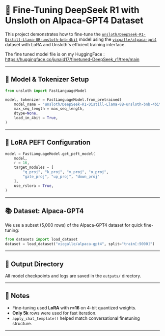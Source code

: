 
# 🧠 Fine-Tuning DeepSeek R1 with Unsloth on Alpaca-GPT4 Dataset

This project demonstrates how to fine-tune the [`unsloth/DeepSeek-R1-Distill-Llama-8B-unsloth-bnb-4bit`](https://huggingface.co/unsloth/DeepSeek-R1-Distill-Llama-8B-unsloth-bnb-4bit) model using the [`vicgalle/alpaca-gpt4`](https://huggingface.co/datasets/vicgalle/alpaca-gpt4) dataset with LoRA and Unsloth's efficient training interface.

The fine tuned model file is on my HuggingFace : https://huggingface.co/junaid17/finetuned-DeepSeek_r1/tree/main

---

## 🚀 Model & Tokenizer Setup

```python
from unsloth import FastLanguageModel

model, tokenizer = FastLanguageModel.from_pretrained(
    model_name = "unsloth/DeepSeek-R1-Distill-Llama-8B-unsloth-bnb-4bit",
    max_seq_length = max_seq_length,
    dtype=None,
    load_in_4bit = True,
)
```

---

## 🔧 LoRA PEFT Configuration

```python
model = FastLanguageModel.get_peft_model(
    model,
    r = 16,
    target_modules = [
        "q_proj", "k_proj", "v_proj", "o_proj",
        "gate_proj", "up_proj", "down_proj"
    ],
    use_rslora = True,
)
```

---

## 📚 Dataset: Alpaca-GPT4

We use a subset (5,000 rows) of the Alpaca-GPT4 dataset for quick fine-tuning:

```python
from datasets import load_dataset
dataset = load_dataset("vicgalle/alpaca-gpt4", split="train[:5000]")
```

---

## 📂 Output Directory

All model checkpoints and logs are saved in the `outputs/` directory.

---

## 🧠 Notes

- Fine-tuning used **LoRA** with **r=16** on 4-bit quantized weights.
- **Only 5k** rows were used for fast iteration.
- `apply_chat_template()` helped match conversational finetuning structure.

---
